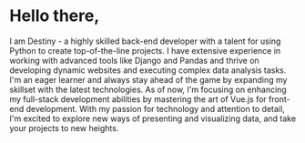 # Hello there,

I am Destiny - a highly skilled back-end developer with a talent for using Python to create top-of-the-line projects. I have extensive experience in working with advanced tools like Django and Pandas and thrive on developing dynamic websites and executing complex data analysis tasks. I'm an eager learner and always stay ahead of the game by expanding my skillset with the latest technologies. As of now, I'm focusing on enhancing my full-stack development abilities by mastering the art of Vue.js for front-end development. With my passion for technology and attention to detail, I'm excited to explore new ways of presenting and visualizing data, and take your projects to new heights.

